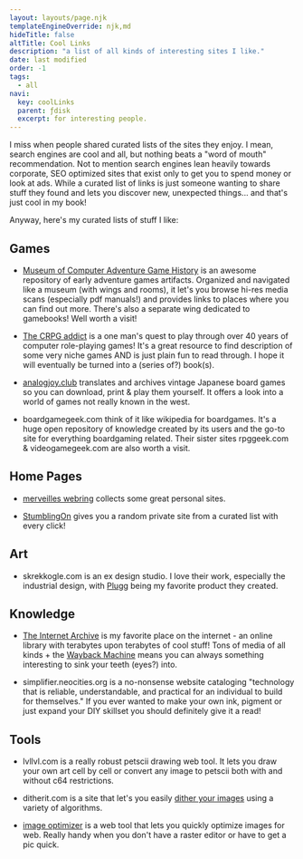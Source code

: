 ```yaml
---
layout: layouts/page.njk
templateEngineOverride: njk,md
hideTitle: false
altTitle: Cool Links
description: "a list of all kinds of interesting sites I like."
date: last modified
order: -1
tags: 
  - all
navi:
  key: coolLinks
  parent: ƒdisk
  excerpt: for interesting people.
---
```


I miss when people shared curated lists of the sites they enjoy. I mean, search engines are cool and all, but nothing beats a "word of mouth" recommendation. Not to mention search engines lean heavily towards corporate, SEO optimized sites that exist only to get you to spend money or look at ads. While a curated list of links is just someone wanting to share stuff they found and lets you discover new, unexpected things... and that's just cool in my book!

Anyway, here's my curated lists of stuff I like:


## Games
* [Museum of Computer Adventure Game History](https://www.mocagh.org) is an awesome repository of early adventure games artifacts. Organized and navigated like a museum (with wings and rooms), it let's you browse hi-res media scans (especially pdf manuals!) and provides links to places where you can find out more. There's also a separate wing dedicated to gamebooks! Well worth a visit!

* [The CRPG addict](http://crpgaddict.blogspot.com/) is a one man's quest to play through over 40 years of computer role-playing games! It's a great resource to find description of some very niche games AND is just plain fun to read through. I hope it will eventually be turned into a (series of?) book(s).

* [analogjoy.club](http://analogjoy.club) translates and archives vintage Japanese board games so you can download, print & play them yourself. It offers a look into a world of games not really known in the west.

* boardgamegeek.com think of it like wikipedia for boardgames. It's a huge open repository of knowledge created by its users and the go-to site for everything boardgaming related. Their sister sites rpggeek.com & videogamegeek.com are also worth a visit.


## Home Pages
* [merveilles webring](https://webring.xxiivv.com) collects some great personal sites.

* [StumblingOn](https://stumblingon.com/) gives you a random private site from a curated list with every click! 

## Art
* skrekkogle.com is an ex design studio. I love their work, especially the industrial design, with [Plugg](http://skrekkogle.com/projects/plugg/) being my favorite product they created.

## Knowledge
* [The Internet Archive](https://archive.org/) is my favorite place on the internet - an online library with terabytes upon terabytes of cool stuff! Tons of media of all kinds + the [Wayback Machine](https://archive.org/web/) means you can always something interesting to sink your teeth (eyes?) into.

* simplifier.neocities.org is a no-nonsense website cataloging "technology that is reliable, understandable, and practical for an individual to build for themselves." If you ever wanted to make your own ink, pigment or just expand your DIY skillset you should definitely give it a read!


## Tools
* lvllvl.com is a really robust petscii drawing web tool. It lets you draw your own art cell by cell or convert any image to petscii both with and without c64 restrictions.

* ditherit.com is a site that let's you easily [dither your images](/dithering) using a variety of algorithms.

* [image optimizer](http://tools.dynamicdrive.com/imageoptimizer/) is a web tool that lets you quickly optimize images for web. Really handy when you don't have a raster editor or have to get a pic quick.

<br>